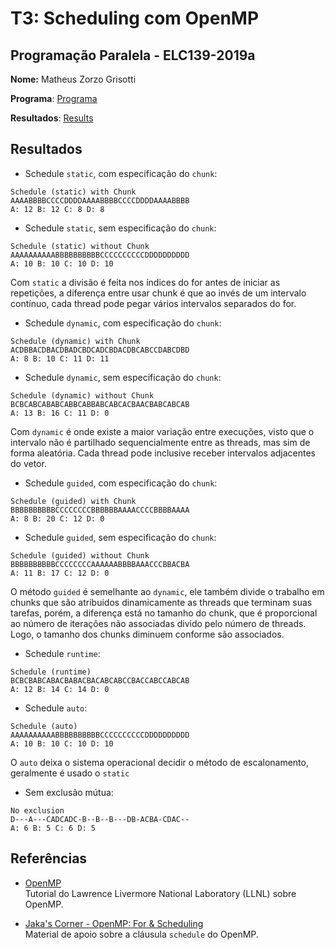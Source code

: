 # T3: Scheduling com OpenMP


## Programação Paralela - ELC139-2019a

**Nome:** Matheus Zorzo Grisotti

**Programa**: [Programa](/trabalhos/t3/OpenMPDemoABC.cpp)

**Resultados**: [Results](/trabalhos/t3/Output)

## Resultados

 - Schedule `static`, com especificação do `chunk`:

```
Schedule (static) with Chunk
AAAABBBBCCCCDDDDAAAABBBBCCCCDDDDAAAABBBB
A: 12 B: 12 C: 8 D: 8
```

  - Schedule `static`, sem especificação do `chunk`:

```
Schedule (static) without Chunk
AAAAAAAAAABBBBBBBBBBCCCCCCCCCCDDDDDDDDDD
A: 10 B: 10 C: 10 D: 10
```

 Com `static` a divisão é feita nos índices do for antes de iniciar as repetições, a diferença entre usar chunk é que ao invés de um intervalo contínuo, cada thread pode pegar vários intervalos separados do for.

 - Schedule `dynamic`, com especificação do `chunk`:

```
Schedule (dynamic) with Chunk
ACDBBACDBACDBADCBDCADCBDACDBCABCCDABCDBD
A: 8 B: 10 C: 11 D: 11
```

 - Schedule `dynamic`, sem especificação do `chunk`:

```
Schedule (dynamic) without Chunk
BCBCABCABABCABBCABBABCABCACBAACBABCABCAB
A: 13 B: 16 C: 11 D: 0
```

 Com `dynamic` é onde existe a maior variação entre execuções, visto que o intervalo não é partilhado sequencialmente entre as threads, mas sim de forma aleatória. Cada thread pode inclusive receber intervalos adjacentes do vetor.

  - Schedule `guided`, com especificação do `chunk`:

```
Schedule (guided) with Chunk
BBBBBBBBBBCCCCCCCCBBBBBBAAAACCCCBBBBAAAA
A: 8 B: 20 C: 12 D: 0
```

  - Schedule `guided`, sem especificação do `chunk`:

```
Schedule (guided) without Chunk
BBBBBBBBBBCCCCCCCCAAAAAABBBBAAACCCBBACBA
A: 11 B: 17 C: 12 D: 0
```

  O método `guided` é semelhante ao `dynamic`, ele também divide o trabalho em chunks que são atribuidos dinamicamente as threads que terminam suas tarefas, porém, a diferença está no tamanho do chunk, que é proporcional ao número de iterações não associadas divido pelo número de threads. Logo, o tamanho dos chunks diminuem conforme são associados.

 - Schedule `runtime`:

```
Schedule (runtime)
BCBCBABCABACBABACBACABCABCCBACCABCCABCAB
A: 12 B: 14 C: 14 D: 0
```

 - Schedule `auto`:

```
Schedule (auto)
AAAAAAAAAABBBBBBBBBBCCCCCCCCCCDDDDDDDDDD
A: 10 B: 10 C: 10 D: 10
```

  O `auto` deixa o sistema operacional decidir o método de escalonamento, geralmente é usado o `static`

 - Sem exclusão mútua:

```
No exclusion
D---A---CADCADC-B--B--B---DB-ACBA-CDAC--
A: 6 B: 5 C: 6 D: 5
```

  ## Referências

- [OpenMP](https://computing.llnl.gov/tutorials/openMP/)  
  Tutorial do Lawrence Livermore National Laboratory (LLNL) sobre OpenMP.

- [Jaka's Corner - OpenMP: For & Scheduling](http://jakascorner.com/blog/2016/06/omp-for-scheduling.html)  
  Material de apoio sobre a cláusula ```schedule``` do OpenMP.
